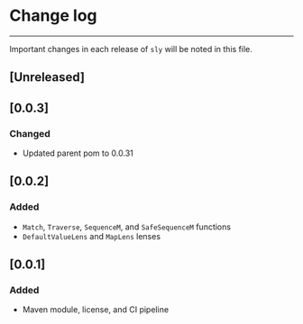 # Change log

---
Important changes in each release of `sly` will be noted in this file.

## [Unreleased]

## [0.0.3]

### Changed
- Updated parent pom to 0.0.31

## [0.0.2]

### Added
- `Match`, `Traverse`, `SequenceM`, and `SafeSequenceM` functions
- `DefaultValueLens` and `MapLens` lenses

## [0.0.1]

### Added
- Maven module, license, and CI pipeline